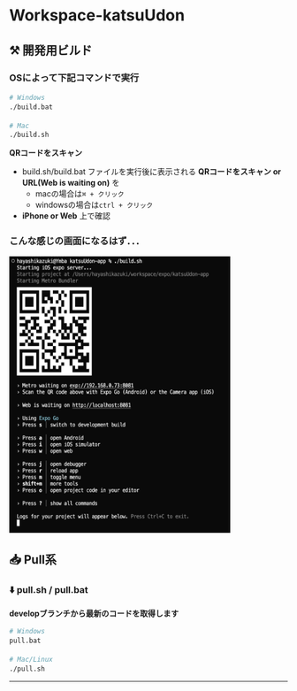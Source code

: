 # Workspace-katsuUdon



## ⚒️ 開発用ビルド
### OSによって下記コマンドで実行

```bash
# Windows
./build.bat

# Mac 
./build.sh
```

**QRコードをスキャン**
   - build.sh/build.bat ファイルを実行後に表示される **QRコードをスキャン or URL(Web is waiting on)** を
      - macの場合は`⌘ + クリック`
      - windowsの場合は`ctrl + クリック`
   - **iPhone or Web** 上で確認





### こんな感じの画面になるはず．．．
<img src="assets/images/exp1.png" height="500" width="400">

## 📥 Pull系


### ⬇️ pull.sh / pull.bat
**developブランチから最新のコードを取得します**

```bash
# Windows
pull.bat

# Mac/Linux
./pull.sh
```


---
